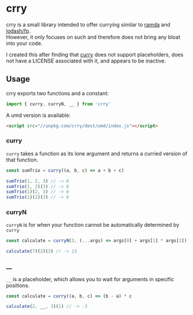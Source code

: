 # crry
crry is a small library intended to offer currying similar to [ramda](https://github.com/ramda/ramda) and [lodash/fp](https://github.com/lodash/lodash/wiki/FP-Guide).  
However, it only focuses on such and therefore does not bring any bloat into your code.  
  
I created this after finding that [curry](https://github.com/dominictarr/curry) does not support placeholders, does not have a LICENSE associated with it, and appears to be inactive.  

## Usage
crry exports two functions and a constant:
```js
import { curry, curryN, __ } from 'crry'
```

A umd version is available:
```html
<script src="//unpkg.com/crry/dest/umd/index.js"></script>
```

### curry
`curry` takes a function as its lone argument and returns a curried version of that function.
```js
const sumTrio = curry((a, b, c) => a + b + c)

sumTrio(1, 2, 3) // -> 6
sumTrio(1, 2)(3) // -> 6
sumTrio(1)(2, 3) // -> 6
sumTrio(1)(2)(3) // -> 6
```

### curryN
`curryN` is for when your function cannot be automatically determined by `curry`
```js
const calculate = curryN(3, (...args) => args[0] + args[1] * args[2])

calculate(7)(2)(3) // -> 13
```

### __
`__` is a placeholder, which allows you to wait for arguments in specific positions.
```js
const calculate = curry((a, b, c) => (b - a) * c

calculate(2, __, 3)(1) // -> -3
```

